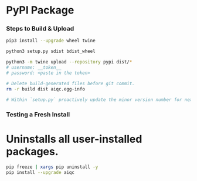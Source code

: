 # PyPI Package

### Steps to Build & Upload

```bash
pip3 install --upgrade wheel twine

python3 setup.py sdist bdist_wheel

python3 -m twine upload --repository pypi dist/*
# username: __token__
# password: <paste in the token>

# Delete build-generated files before git commit.
rm -r build dist aiqc.egg-info

# Within `setup.py` proactively update the minor version number for next time.
```

### Testing a Fresh Install

# Uninstalls all user-installed packages.
```bash
pip freeze | xargs pip uninstall -y
pip install --upgrade aiqc
```